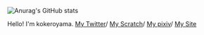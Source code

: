 ![Anurag's GitHub stats](https://github-readme-stats.vercel.app/api?username=kokero-web&show_icons=true&theme=radical)

Hello!
I'm kokeroyama.
[My Twitter](https://twitter.com/KAGETAKI_YUTA)/
[My Scratch](https://scratch.mit.edu/users/kokeroyama/)/
[My pixiv](https://www.pixiv.net/users/62250254)/
[My Site](https://kokero-web.github.io/)
<!---
kokeroyama1024/kokeroyama1024 is a ✨ special ✨ repository because its `README.md` (this file) appears on your GitHub profile.
You can click the Preview link to take a look at your changes.
--->
